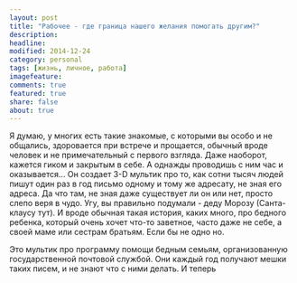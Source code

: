 ```yaml
---
layout: post
title: "Рабочее - где граница нашего желания помогать другим?"
description: 
headline: 
modified: 2014-12-24
category: personal
tags: [жизнь, личное, работа]
imagefeature: 
comments: true
featured: true
share: false
about: true
---
```


Я думаю, у многих есть такие знакомые, с которыми вы особо и не общались, здоровается при встрече и прощается, обычный вроде человек и не примечательный с первого взгляда. Даже наоборот, кажется гиком и закрытым в себе. А однажды проводишь с ним час и оказывается... Он создает 3-D мультик про то, как сотни тысяч людей пишут один раз в год письмо одному и тому же адресату, не зная его адреса. Да что там, не зная даже существует ли он или нет, просто слепо веря в чудо. Угу, вы правильно подумали - деду Морозу (Санта-клаусу тут). И вроде обычная такая история, каких много, про бедного ребенка, который очень хочет что-то заветное, часто даже не себе, а своей маме или сестрам братьям. Если бы не одно но. 

Это мультик про программу помощи бедным семьям, организованную государственной почтовой службой. Они каждый год получают мешки таких писем, и не знают что с ними делать. И теперь 
